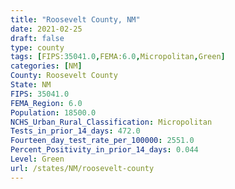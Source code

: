 ```yaml
---
title: "Roosevelt County, NM"
date: 2021-02-25
draft: false
type: county
tags: [FIPS:35041.0,FEMA:6.0,Micropolitan,Green]
categories: [NM]
County: Roosevelt County
State: NM
FIPS: 35041.0
FEMA_Region: 6.0
Population: 18500.0
NCHS_Urban_Rural_Classification: Micropolitan
Tests_in_prior_14_days: 472.0
Fourteen_day_test_rate_per_100000: 2551.0
Percent_Positivity_in_prior_14_days: 0.044
Level: Green
url: /states/NM/roosevelt-county
---
```



